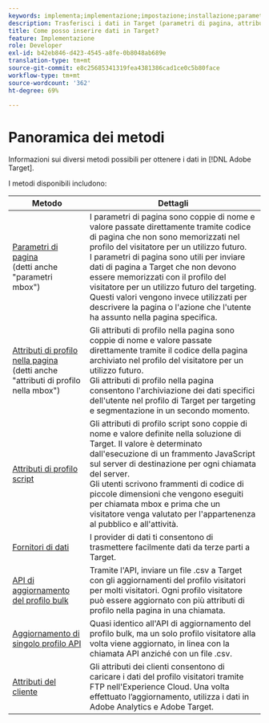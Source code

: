```yaml
---
keywords: implementa;implementazione;impostazione;installazione;parametro di pagina;tomcat;codifica url;attributo profilo di pagina;parametro mbox;attributi profilo di pagina;attributo profilo script;aggiornamento API bulk profilo;aggiornamento API file singolo;attributi cliente;fornitori di dati;fornitori dati;fornitori di dati
description: Trasferisci i dati in Target (parametri di pagina, attributi di profilo, attributi di profilo di script, fornitori di dati, API di aggiornamento di profili singolo e in blocco, attributi del cliente).
title: Come posso inserire dati in Target?
feature: Implementazione
role: Developer
exl-id: b42eb846-d423-4545-a8fe-0b8048ab689e
translation-type: tm+mt
source-git-commit: e8c25685341319fea4381386cad1ce0c5b80face
workflow-type: tm+mt
source-wordcount: '362'
ht-degree: 69%

---
```


# Panoramica dei metodi

Informazioni sui diversi metodi possibili per ottenere i dati in [!DNL Adobe Target].

I metodi disponibili includono:

| Metodo | Dettagli |
| --- | --- |
| [Parametri di pagina](/help/c-implementing-target/c-considerations-before-you-implement-target/c-methods-to-get-data-into-target/page-parameters.md)<br> (detti anche &quot;parametri mbox&quot;) | I parametri di pagina sono coppie di nome e valore passate direttamente tramite codice di pagina che non sono memorizzati nel profilo del visitatore per un utilizzo futuro.<br>I parametri di pagina sono utili per inviare dati di pagina a Target che non devono essere memorizzati con il profilo del visitatore per un utilizzo futuro del targeting. Questi valori vengono invece utilizzati per descrivere la pagina o l&#39;azione che l&#39;utente ha assunto nella pagina specifica. |
| [Attributi di profilo nella pagina](/help/c-implementing-target/c-considerations-before-you-implement-target/c-methods-to-get-data-into-target/in-page-profile-attributes.md)<br> (detti anche &quot;attributi di profilo nella mbox&quot;) | Gli attributi di profilo nella pagina sono coppie di nome e valore passate direttamente tramite il codice della pagina archiviato nel profilo del visitatore per un utilizzo futuro.<br>Gli attributi di profilo nella pagina consentono l&#39;archiviazione dei dati specifici dell&#39;utente nel profilo di Target per targeting e segmentazione in un secondo momento. |
| [Attributi di profilo script](/help/c-implementing-target/c-considerations-before-you-implement-target/c-methods-to-get-data-into-target/script-profile-attributes.md) | Gli attributi di profilo script sono coppie di nome e valore definite nella soluzione di Target. Il valore è determinato dall&#39;esecuzione di un frammento JavaScript sul server di destinazione per ogni chiamata del server.<br>Gli utenti scrivono frammenti di codice di piccole dimensioni che vengono eseguiti per chiamata mbox e prima che un visitatore venga valutato per l&#39;appartenenza al pubblico e all&#39;attività. |
| [Fornitori di dati](/help/c-implementing-target/c-considerations-before-you-implement-target/c-methods-to-get-data-into-target/data-providers.md) | I provider di dati ti consentono di trasmettere facilmente dati da terze parti a Target. |
| [API di aggiornamento del profilo bulk](/help/c-implementing-target/c-considerations-before-you-implement-target/c-methods-to-get-data-into-target/bulk-profile-update-api.md) | Tramite l&#39;API, inviare un file .csv a Target con gli aggiornamenti del profilo visitatori per molti visitatori. Ogni profilo visitatore può essere aggiornato con più attributi di profilo nella pagina in una chiamata. |
| [Aggiornamento di singolo profilo API](/help/c-implementing-target/c-considerations-before-you-implement-target/c-methods-to-get-data-into-target/single-profile-update-api.md) | Quasi identico all&#39;API di aggiornamento del profilo bulk, ma un solo profilo visitatore alla volta viene aggiornato, in linea con la chiamata API anziché con un file .csv. |
| [Attributi del cliente](/help/c-implementing-target/c-considerations-before-you-implement-target/c-methods-to-get-data-into-target/customer-attributes.md) | Gli attributi dei clienti consentono di caricare i dati del profilo visitatori tramite FTP nell&#39;Experience Cloud. Una volta effettuato l’aggiornamento, utilizza i dati in Adobe Analytics e Adobe Target. |












